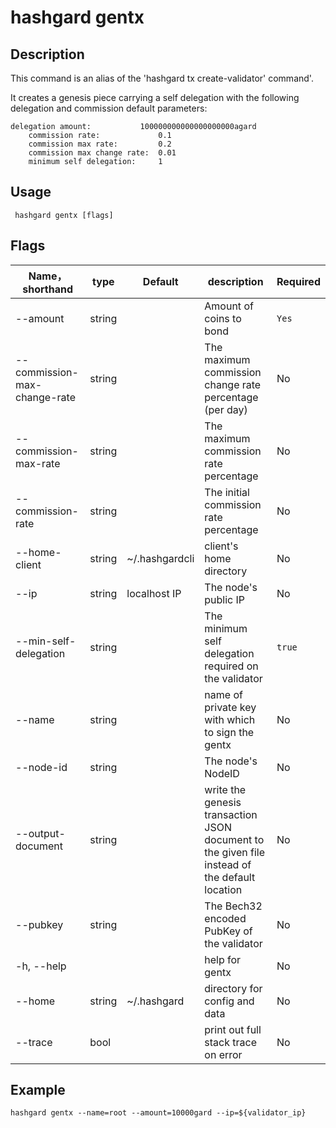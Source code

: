 # hashgard gentx

## Description

This command is an alias of the 'hashgard tx create-validator' command'.

It creates a genesis piece carrying a self delegation with the
following delegation and commission default parameters:

```
delegation amount:           100000000000000000000agard
	commission rate:             0.1
	commission max rate:         0.2
	commission max change rate:  0.01
	minimum self delegation:     1
```

## Usage

```shell
 hashgard gentx [flags]
```

## Flags

| Name，shorthand               | type  | Default        | description                                         | Required  |
| ---------------------------- | ------ | -------------- | ------------------------------------- | -------- |
| --amount                     | string |                |  Amount of coins to bond                | `Yes`     |
| --commission-max-change-rate | string |                | The maximum commission change rate percentage (per day) | No  |
| --commission-max-rate        | string |                | The maximum commission rate percentage           | No  |
| --commission-rate            | string |                | The initial commission rate percentage           | No  |
| --home-client                | string | ~/.hashgardcli | client's home directory                          | No  |
| --ip                         | string | localhost IP   | The node's public IP                             | No  |
| --min-self-delegation        | string |                | The minimum self delegation required on the validator  | `true`     |
| --name                       | string |                | name of private key with which to sign the gentx   | No  |
| --node-id                    | string |            | The node's NodeID                                  | No  |
| --output-document            | string |                | write the genesis transaction JSON document to the given file instead of the default location| No  |
| --pubkey                     | string |                | The Bech32 encoded PubKey of the validator                   | No  |
| -h, --help                   |        |                | help for gentx                               | No  |
| --home                       | string | ~/.hashgard    | directory for config and data                     | No  |
| --trace                      | bool   |                | print out full stack trace on error         | No  |

## Example

`hashgard gentx --name=root --amount=10000gard --ip=${validator_ip}`
